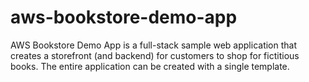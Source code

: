 # aws-bookstore-demo-app
AWS Bookstore Demo App is a full-stack sample web application that creates a storefront (and backend) for customers to shop for fictitious books. The entire application can be created with a single template.
